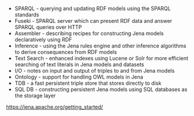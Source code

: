 * SPARQL - querying and updating RDF models using the SPARQL standards
* Fuseki - SPARQL server which can present RDF data and answer SPARQL queries over HTTP
* Assembler - describing recipes for constructing Jena models declaratively using RDF
* Inference - using the Jena rules engine and other inference algorithms to derive consequences from RDF models
* Text Search - enhanced indexes using Lucene or Solr for more efficient searching of text literals in Jena models and datasets
* I/O - notes on input and output of triples to and from Jena models
* Ontology - support for handling OWL models in Jena
* TDB - a fast persistent triple store that stores directly to disk
* SQL DB - constructing persistent Jena models using SQL databases as the storage layer

https://jena.apache.org/getting_started/